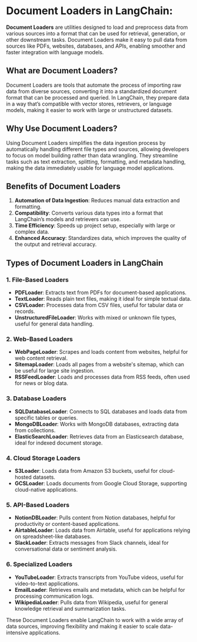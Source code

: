 # **Document Loaders in LangChain:**

**Document Loaders** are utilities designed to load and preprocess data from various sources into a format that can be used for retrieval, generation, or other downstream tasks. Document Loaders make it easy to pull data from sources like PDFs, websites, databases, and APIs, enabling smoother and faster integration with language models.

## **What are Document Loaders?**

Document Loaders are tools that automate the process of importing raw data from diverse sources, converting it into a standardized document format that can be processed and queried. In LangChain, they prepare data in a way that’s compatible with vector stores, retrievers, or language models, making it easier to work with large or unstructured datasets.

## **Why Use Document Loaders?**

Using Document Loaders simplifies the data ingestion process by automatically handling different file types and sources, allowing developers to focus on model building rather than data wrangling. They streamline tasks such as text extraction, splitting, formatting, and metadata handling, making the data immediately usable for language model applications.

## **Benefits of Document Loaders**

1. **Automation of Data Ingestion**: Reduces manual data extraction and formatting.
2. **Compatibility**: Converts various data types into a format that LangChain’s models and retrievers can use.
3. **Time Efficiency**: Speeds up project setup, especially with large or complex data.
4. **Enhanced Accuracy**: Standardizes data, which improves the quality of the output and retrieval accuracy.

## **Types of Document Loaders in LangChain**

### 1. **File-Based Loaders**

- **PDFLoader**: Extracts text from PDFs for document-based applications.
- **TextLoader**: Reads plain text files, making it ideal for simple textual data.
- **CSVLoader**: Processes data from CSV files, useful for tabular data or records.
- **UnstructuredFileLoader**: Works with mixed or unknown file types, useful for general data handling.

### 2. **Web-Based Loaders**

- **WebPageLoader**: Scrapes and loads content from websites, helpful for web content retrieval.
- **SitemapLoader**: Loads all pages from a website's sitemap, which can be useful for large site ingestion.
- **RSSFeedLoader**: Loads and processes data from RSS feeds, often used for news or blog data.

### 3. **Database Loaders**

- **SQLDatabaseLoader**: Connects to SQL databases and loads data from specific tables or queries.
- **MongoDBLoader**: Works with MongoDB databases, extracting data from collections.
- **ElasticSearchLoader**: Retrieves data from an Elasticsearch database, ideal for indexed document storage.

### 4. **Cloud Storage Loaders**

- **S3Loader**: Loads data from Amazon S3 buckets, useful for cloud-hosted datasets.
- **GCSLoader**: Loads documents from Google Cloud Storage, supporting cloud-native applications.

### 5. **API-Based Loaders**

- **NotionDBLoader**: Pulls content from Notion databases, helpful for productivity or content-based applications.
- **AirtableLoader**: Loads data from Airtable, useful for applications relying on spreadsheet-like databases.
- **SlackLoader**: Extracts messages from Slack channels, ideal for conversational data or sentiment analysis.

### 6. **Specialized Loaders**

- **YouTubeLoader**: Extracts transcripts from YouTube videos, useful for video-to-text applications.
- **EmailLoader**: Retrieves emails and metadata, which can be helpful for processing communication logs.
- **WikipediaLoader**: Pulls data from Wikipedia, useful for general knowledge retrieval and summarization tasks.

These Document Loaders enable LangChain to work with a wide array of data sources, improving flexibility and making it easier to scale data-intensive applications.
